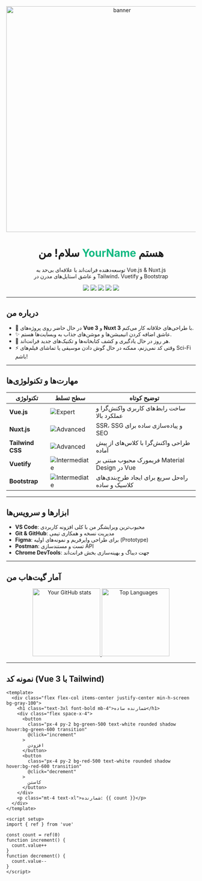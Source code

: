 <!-- 
  راهنما:
  1. در بخش‌هایی که ذکر شده "YourName", "YourGitHubUsername" یا لینک و اطلاعات شخصی،
     آنها را با نام و آدرس‌های خودتان جایگزین کنید.
  2. برای شخصی‌سازی بیشتر می‌توانید تصاویر یا GIFهای دیگری اضافه کنید.
  3. موفق باشید!
-->

<div align="center">
  <!-- یک تصویر جذاب یا GIF در بالا -->
  <img
    src="https://media.giphy.com/media/f3iwJFOVOwuy7K6FFw/giphy.gif"
    alt="banner"
    width="600"
  />

  <!-- نام و توضیح کوتاه درباره خودتان -->
  <h1>سلام! من <span style="color:#10B981">YourName</span> هستم</h1>
  <p>
    توسعه‌دهنده فرانت‌اند با علاقه‌ای بی‌حد به Vue.js & Nuxt.js 
    <br />
    و عاشق استایل‌های مدرن در Tailwind، Vuetify و Bootstrap
  </p>

  <!-- چند تا از نشان‌های جذاب -->
  <p>
    <img src="https://img.shields.io/badge/Vue.js-2%20%7C%203-42b883?style=flat&logo=vue.js&logoColor=white" />
    <img src="https://img.shields.io/badge/Nuxt.js-2%20%7C%203-00dc82?style=flat&logo=nuxt.js&logoColor=white" />
    <img src="https://img.shields.io/badge/Tailwind%20CSS-3-06B6D4?style=flat&logo=tailwind-css&logoColor=white" />
    <img src="https://img.shields.io/badge/Vuetify-2.6-1867c0?style=flat&logo=vuetify&logoColor=white" />
    <img src="https://img.shields.io/badge/Bootstrap-5-7952b3?style=flat&logo=bootstrap&logoColor=white" />
  </p>
</div>

---

## درباره من

- 🔭 در حال حاضر روی پروژه‌های **Vue 3** و **Nuxt 3** با طراحی‌های خلاقانه کار می‌کنم.  
- ✨ عاشق اضافه کردن انیمیشن‌ها و موشن‌های جذاب به وبسایت‌ها هستم.  
- 🌱 هر روز در حال یادگیری و کشف کتابخانه‌ها و تکنیک‌های جدید فرانت‌اند.  
- ⚡ وقتی کد نمی‌زنم، ممکنه در حال گوش دادن موسیقی یا تماشای فیلم‌های Sci-Fi باشم!  

---

## مهارت‌ها و تکنولوژی‌ها

<div align="center">

| تکنولوژی        | سطح تسلط         | توضیح کوتاه                                             |
|-----------------|------------------|---------------------------------------------------------|
| **Vue.js**      | ![Expert](https://img.shields.io/badge/-Expert-success?style=flat) | ساخت رابط‌های کاربری واکنش‌گرا و عملکرد بالا           |
| **Nuxt.js**     | ![Advanced](https://img.shields.io/badge/-Advanced-blue?style=flat) | SSR، SSG و پیاده‌سازی ساده برای SEO                    |
| **Tailwind CSS**| ![Advanced](https://img.shields.io/badge/-Advanced-blue?style=flat) | طراحی واکنش‌گرا با کلاس‌های از پیش آماده              |
| **Vuetify**     | ![Intermediate](https://img.shields.io/badge/-Intermediate-yellow?style=flat) | فریمورک محبوب مبتنی بر Material Design در Vue          |
| **Bootstrap**   | ![Intermediate](https://img.shields.io/badge/-Intermediate-yellow?style=flat) | راه‌حل سریع برای ایجاد طرح‌بندی‌های کلاسیک و ساده     |

</div>

---

## ابزارها و سرویس‌ها

- **VS Code**: محبوب‌ترین ویرایشگر من با کلی افزونه کاربردی  
- **Git & GitHub**: مدیریت نسخه و همکاری تیمی  
- **Figma**: برای طراحی وایرفریم و نمونه‌های اولیه (Prototype)  
- **Postman**: تست و مستندسازی API  
- **Chrome DevTools**: جهت دیباگ و بهینه‌سازی بخش فرانت‌اند  

---

## آمار گیت‌هاب من

<div align="center">

<!-- از سرویس anuraghazra/github-readme-stats برای نمایش آمار استفاده می‌شود -->
<a href="https://github.com/YourGitHubUsername">
  <img
       src="https://github-readme-stats.vercel.app/api?username=YourGitHubUsername&show_icons=true&theme=tokyonight"
       alt="Your GitHub stats"
       height="180"
  />
</a>

<a href="https://github.com/YourGitHubUsername">
  <img
       src="https://github-readme-stats.vercel.app/api/top-langs/?username=YourGitHubUsername&layout=compact&theme=tokyonight"
       alt="Top Languages"
       height="180"
  />
</a>

</div>

---

## نمونه کد (Vue 3 با Tailwind)

```vue
<template>
  <div class="flex flex-col items-center justify-center min-h-screen bg-gray-100">
    <h1 class="text-3xl font-bold mb-4">شمارنده ساده</h1>
    <div class="flex space-x-4">
      <button
        class="px-4 py-2 bg-green-500 text-white rounded shadow hover:bg-green-600 transition"
        @click="increment"
      >
        افزودن
      </button>
      <button
        class="px-4 py-2 bg-red-500 text-white rounded shadow hover:bg-red-600 transition"
        @click="decrement"
      >
        کاستن
      </button>
    </div>
    <p class="mt-4 text-xl">شمارنده: {{ count }}</p>
  </div>
</template>

<script setup>
import { ref } from 'vue'

const count = ref(0)
function increment() {
  count.value++
}
function decrement() {
  count.value--
}
</script>
